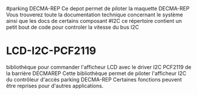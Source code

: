 #parking DECMA-REP
Ce depot permet de piloter la maquette DECMA-REP
Vous trouverez toute la documentation technique concernant le système ainsi que les docs de certains composant
#I2C
ce répertoire contient un petit bout de code pour controler la vitesse du bus I2C 
# LCD-I2C-PCF2119
bibliothèque pour commander l'afficheur LCD avec le driver I2C PCF2119 de la barrière DECMAREP
Cette bibliothèque permet de piloter l'afficheur I2C du contrôleur d'accès parking DECMA-REP
Certaines fonctions peuvent être reprises pour d'autres applications.
